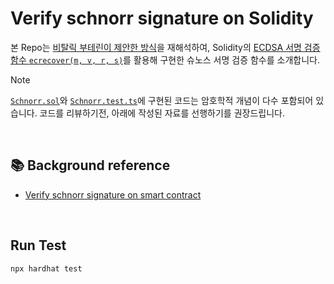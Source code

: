# Verify schnorr signature on Solidity
본 Repo는 [비탈릭 부테린이 제안한 방식](https://ethresear.ch/t/you-can-kinda-abuse-ecrecover-to-do-ecmul-in-secp256k1-today/2384/1)을 재해석하여, 
Solidity의 [ECDSA 서명 검증 함수 `ecrecover(m, v, r, s)`](https://docs.soliditylang.org/en/latest/cheatsheet.html#mathematical-and-cryptographic-functions)를 활용해 구현한 슈노스 서명 검증 함수를 소개합니다.

> [!NOTE]
> [`Schnorr.sol`](./contracts/Schnorr.sol)와 [`Schnorr.test.ts`](./test/Schnorr.test.ts)에 구현된 코드는 암호학적 개념이 다수 포함되어 있습니다. 코드를 리뷰하기전, 아래에 작성된 자료를 선행하기를 권장드립니다.

<br/>

## 📚 Background reference
- [Verify schnorr signature on smart contract](https://hackmd.io/@hNKe7_azQwSjO7RoD9mONw/ByKXnuvLkl)

<br/>

## Run Test
```
npx hardhat test
```
